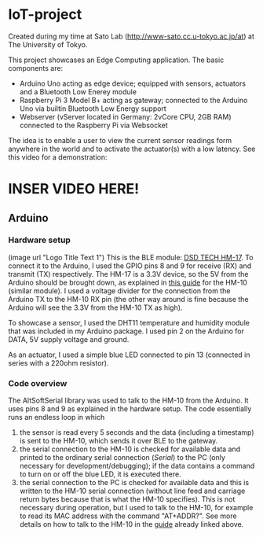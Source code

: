 # IoT-project
Created during my time at Sato Lab (http://www-sato.cc.u-tokyo.ac.jp/at) at The University of Tokyo.

This project showcases an Edge Computing application. The basic components are:
* Arduino Uno acting as edge device; equipped with sensors, actuators and a Bluetooth Low Enerey module
* Raspberry Pi 3 Model B+ acting as gateway; connected to the Arduino Uno via builtin Bluetooth Low Energy support
* Webserver (vServer located in Germany: 2vCore CPU, 2GB RAM) connected to the Raspberry Pi via Websocket

The idea is to enable a user to view the current sensor readings form anywhere in the world and to activate the actuator(s) with a low latency.
See this video for a demonstration:
# INSER VIDEO HERE!

## Arduino
### Hardware setup
(image url "Logo Title Text 1")
This is the BLE module: [DSD TECH HM-17](https://www.amazon.co.jp/dp/B07GNZFDH2/).
To connect it to the Arduino, I used the GPIO pins 8 and 9 for receive (RX) and transmit (TX) respectively. The HM-17 is a 3.3V device, so the 5V from the Arduino should be brought down, as explained in [this guide](http://www.martyncurrey.com/hm-10-bluetooth-4ble-modules/) for the HM-10 (similar module). I used a voltage divider for the connection from the Arduino TX to the HM-10 RX pin (the other way around is fine because the Arduino will see the 3.3V from the HM-10 TX as high).

To showcase a sensor, I used the DHT11 temperature and humidity module that was included in my Arduino package. I used pin 2 on the Arduino for DATA, 5V supply voltage and ground.

As an actuator, I used a simple blue LED connected to pin 13 (connected in series with a 220ohm resistor).

### Code overview

The AltSoftSerial library was used to talk to the HM-10 from the Arduino. It uses pins 8 and 9 as explained in the hardware setup. The code essentially runs an endless loop in which
1. the sensor is read every 5 seconds and the data (including a timestamp) is sent to the HM-10, which sends it over BLE to the gateway.
2. the serial connection to the HM-10 is checked for available data and printed to the ordinary serial connection (*Serial*) to the PC (only necessary for development/debugging); if the data contains a command to turn on or off the blue LED, it is executed there.
3. the serial connection to the PC is checked for available data and this is written to the HM-10 serial connection (without line feed and carriage return bytes because that is what the HM-10 specifies). This is not necessary during operation, but I used to talk to the HM-10, for example to read its MAC address with the command "AT+ADDR?". See more details on how to talk to the HM-10 in the [guide](http://www.martyncurrey.com/hm-10-bluetooth-4ble-modules/) already linked above.
